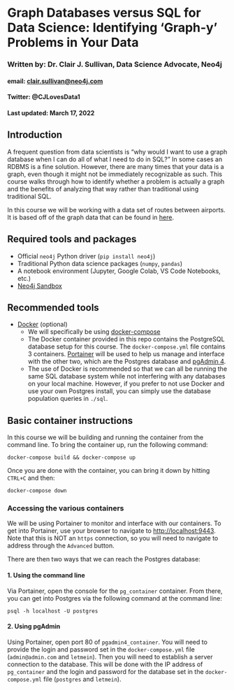 # Graph Databases versus SQL for Data Science: Identifying ‘Graph-y’ Problems in Your Data
### Written by: Dr. Clair J. Sullivan, Data Science Advocate, Neo4j
#### email: clair.sullivan@neo4j.com
#### Twitter: @CJLovesData1
#### Last updated: March 17, 2022

## Introduction

A frequent question from data scientists is “why would I want to use a graph database when I can do all of what I need to do in SQL?” In some cases an RDBMS is a fine solution. However, there are many times that your data is a graph, even though it might not be immediately recognizable as such. This course walks through how to identify whether a problem is actually a graph and the benefits of analyzing that way rather than traditional using traditional SQL.

In this course we will be working with a data set of routes between airports.  It is based off of the graph data that can be found in [here](https://github.com/krlawrence/graph). 

## Required tools and packages

- Official `neo4j` Python driver (`pip install neo4j`)
- Traditional Python data science packages (`numpy`, `pandas`)
- A notebook environment (Jupyter, Google Colab, VS Code Notebooks, etc.)
- [Neo4j Sandbox](https://sandbox.neo4j.com/)

## Recommended tools

- [Docker](https://www.docker.com/) (optional)
  - We will specifically be using [docker-compose](https://docs.docker.com/compose/install/)
  - The Docker container provided in this repo contains the PostgreSQL database setup for this course.  The `docker-compose.yml` file contains 3 containers.  [Portainer](https://www.portainer.io/) will be used to help us manage and interface with the other two, which are the Postgres database and [pgAdmin 4](https://www.pgadmin.org).
  - The use of Docker is recommended so that we can all be running the same SQL database system while not interfering with any databases on your local machine.  However, if you prefer to not use Docker and use your own Postgres install, you can simply use the database population queries in `./sql`.

## Basic container instructions

In this course we will be building and running the container from the command line.  To bring the container up, run the following command:

```
docker-compose build && docker-compose up
```

Once you are done with the container, you can bring it down by hitting `CTRL+C` and then:

```
docker-compose down
```

### Accessing the various containers

We will be using Portainer to monitor and interface with our containers.  To get into Portainer, use your browser to navigate to [http://localhost:9443](http://localhost:9443).  Note that this is NOT an `https` connection, so you will need to navigate to address through the `Advanced` button.

There are then two ways that we can reach the Postgres database:

#### 1. Using the command line

Via Portainer, open the console for the `pg_container` container.  From there, you can get into Postgres via the following command at the command line:

```
psql -h localhost -U postgres
```

#### 2. Using pgAdmin

Using Portainer, open port 80 of `pgadmin4_container`.  You will need to provide the login and password set in the `docker-compose.yml` file (`admin@admin.com` and `letmein`).  Then you will need to establish a server connection to the database.  This will be done with the IP address of `pg_container` and the login and password for the database set in the `docker-compose.yml` file (`postgres` and `letmein`).  